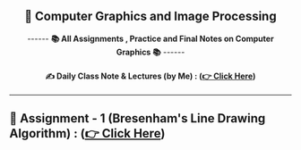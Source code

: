 <div align = "center">

## 🧠 Computer Graphics and Image Processing

------ **📚 All Assignments , Practice and Final Notes on Computer Graphics 📚** ------

#### ✍️ Daily Class Note & Lectures (by Me) : **([👉 Click Here](https://github.com/Sumonta056/SWE-4-1-Semester-Resources/tree/main/Computer%20Graphics%20and%20Image%20Processing))** 
<hr>
</div>

## 📌 Assignment - 1 (Bresenham's Line Drawing Algorithm) : **([👉 Click Here](./Assignment%20-%201%20(Bresenham's%20Line)/))** 

